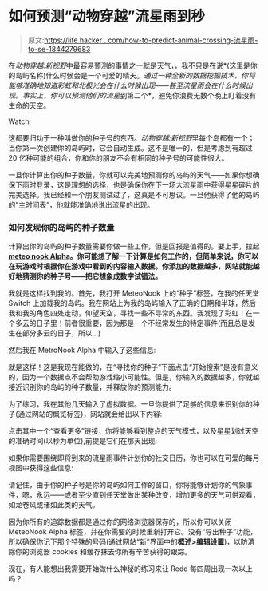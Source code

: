 # 如何预测“动物穿越”流星雨到秒

> 原文:[https://life hacker . com/how-to-predict-animal-crossing-流星雨-to-se-1844279683](https://lifehacker.com/how-to-predict-animal-crossing-meteor-showers-to-the-se-1844279683)

在*动物穿越:新视野*中最容易预测的事情之一就是天气，，我不只是在说*(这里是你的岛屿名称)什么时候会是一个可爱的晴天。*通过一种全新的数据挖掘技术，你将能够准确地知道彩虹和北极光会在什么时候出现——甚至流星雨会在什么时候出现。事实上，你可以预测他们的流星*到第二个*，避免你浪费无数个晚上盯着没有生命的天空。

Watch

这都要归功于一种叫做你的种子号的东西。*动物穿越:新视野*里每个岛都有一个；当你第一次创建你的岛屿时，它会自动生成。这不是唯一的，但是考虑到有超过 20 亿种可能的组合，你和你的朋友不会有相同的种子号的可能性很大。

一旦你计算出你的种子数量，你就可以完美地预测你的岛屿的天气——如果你想确保下雨时登录，这是理想的选择，也是确保你在下一场大流星雨中获得星星碎片的完美选择。我已经和一个朋友测试过了，这真是不可思议。一旦他获得了他的岛屿的“主时间表”，他就能准确地说出流星的出现。

### 如何发现你的岛屿的种子数量

计算出你的岛屿的种子数量需要你做一些工作，但是回报是值得的。要上手，拉起[**meteo nook Alpha**](https://wuffs.org/acnh/weatherTest/)**。你可能想了解一下计算是如何工作的，但简单来说，你可以在玩游戏时根据你在游戏中看到的内容输入数据。你添加的数据越多，网站就能越好地猜测你的种子号——把它想象成数字试错法。**

我就是这样找到我的。首先，我打开 MeteoNook 上的“种子”标签，在我的任天堂 Switch 上加载我的岛屿。我在网站上为我的岛屿输入了正确的日期和半球，然后我和我的角色四处走动，仰望天空，寻找一些不寻常的东西。我发现了彩虹！在一个多云的日子里！前者很重要，因为那是一个不经常发生的特定事件(而且总是发生在部分多云的日子，所以...)

然后我在 MetroNook Alpha 中输入了这些信息:

就是这样！这是我现在能做的，在“寻找你的种子”下面点击“开始搜索”是没有意义的，因为一个数据点不会帮助游戏缩小可能性。但是，你输入的数据越多，你就越接近识别你的岛屿的种子数量，并释放你的预测能力。

为了练习，我在其他几天输入了虚拟数据。一旦你提供了足够的信息来识别你的种子(通过网站的概览标签)，网站就会给出以下内容:

点击其中一个“查看更多”链接，你将能够看到整点的天气模式，以及星星划过天空的准确时间(以秒为单位),前提是它们在那天出现:

如果你需要围绕即将到来的流星雨事件计划你的社交日历，你也可以在可爱的每月视图中获得这些信息:

请记住，由于你的种子号是你的岛屿如何工作的窗口，你将能够计划你的气象事件，嗯，永远——或者至少直到任天堂做出某种改变，增加更多的天气可供观看，如龙卷风或诸如此类的天气。

因为你所有的追踪数据都是通过你的网络浏览器保存的，所以你可以关闭 MeteoNook Alpha 标签，并在你需要的时候重新打开它。没有“导出种子”功能，所以确保你记下那个特殊的号码(通过网站“新”界面中的**概述>编辑设置**)，以防清除你的浏览器 cookies 和缓存抹去你所有辛苦获得的跟踪。

现在，有人能想出我需要开始做什么神秘的练习来让 Redd 每四周出现一次以上吗？